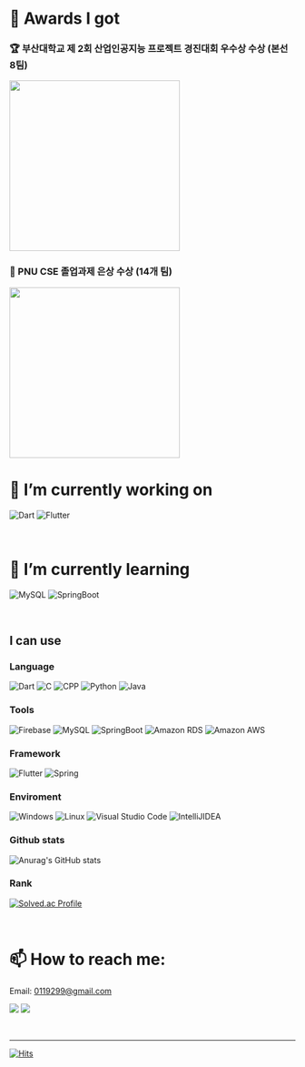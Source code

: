 # 🥇 Awards I got
### 🏆 부산대학교 제 2회 산업인공지능 프로젝트 경진대회 우수상 수상 (본선 8팀)
<img src="https://github.com/June222/June222/assets/38900003/06292c14-08cc-480a-8861-74780b6664f3" width = 300>

### 🥈 PNU CSE 졸업과제 은상 수상 (14개 팀)

<img src="https://github.com/June222/June222/assets/38900003/d8f585c4-89ac-4f59-a69b-43ffdaeb2db7" width = 300>


<br>

# 🔭 I’m currently working on

<img alt="Dart" src ="https://img.shields.io/badge/Dart-02569B?&style=for-the-badge&logo=Dart&logoColor=white"/> <img alt="Flutter" src ="https://img.shields.io/badge/Flutter-02569B.svg?&style=for-the-badge&logo=Flutter&logoColor=white"/>

<br>

# 🌱 I’m currently learning

<img alt="MySQL" src ="https://img.shields.io/badge/MySQL-FCC624?&style=for-the-badge&logo=MySQL&logoColor=black"/> <img alt="SpringBoot" src ="https://img.shields.io/badge/springboot-orange?&style=for-the-badge&logo=springboot&logoColor=white"/>

<br>

## I can use

### Language 
<img alt="Dart" src ="https://img.shields.io/badge/Dart-02569B?&style=for-the-badge&logo=Dart&logoColor=white"/> <img alt="C" src ="https://img.shields.io/badge/C-A8B9CC?&style=for-the-badge&logo=C&logoColor=black"/> <img alt="CPP" src ="https://img.shields.io/badge/CPP-A8B9CC?&style=for-the-badge&logo=cplusplus&logoColor=black"/> <img alt="Python" src ="https://img.shields.io/badge/Python-3776AB?&style=for-the-badge&logo=Python&logoColor=black"/> <img alt="Java" src ="https://img.shields.io/badge/Java-orange?&style=for-the-badge&logo=java&logoColor=black"/>

### Tools 
<img alt="Firebase" src ="https://img.shields.io/badge/firebase-02569B?&style=for-the-badge&logo=firebase&logoColor=white"/> <img alt="MySQL" src ="https://img.shields.io/badge/MySQL-FCC624?&style=for-the-badge&logo=MySQL&logoColor=black"/> <img alt="SpringBoot" src ="https://img.shields.io/badge/springboot-orange?&style=for-the-badge&logo=springboot&logoColor=white"/> <img alt="Amazon RDS" src ="https://img.shields.io/badge/amazon_rds-527FFF?&style=for-the-badge&logo=amazonrds&logoColor=white"/> <img alt="Amazon AWS" src ="https://img.shields.io/badge/amazon_aws-527FFF?&style=for-the-badge&logo=amazonaws&logoColor=white"/>

### Framework

<img alt="Flutter" src ="https://img.shields.io/badge/Flutter-02569B.svg?&style=for-the-badge&logo=Flutter&logoColor=white"/> <img alt="Spring" src ="https://img.shields.io/badge/spring-orange?&style=for-the-badge&logo=spring&logoColor=white"/>


### Enviroment
<img alt="Windows" src ="https://img.shields.io/badge/Windows-black?&style=for-the-badge&logo=Windows&logoColor=white"/> <img alt="Linux" src ="https://img.shields.io/badge/Linux-FCC624?&style=for-the-badge&logo=Linux&logoColor=black"/> <img alt="Visual Studio Code" src ="https://img.shields.io/badge/VSCode-02569B?&style=for-the-badge&logo=Visual Studio Code&logoColor=white"/> <img alt="IntelliJIDEA" src ="https://img.shields.io/badge/intellijidea-orange?&style=for-the-badge&logo=IntelliJ IDEA&logoColor=white"/> 



### Github stats
![Anurag's GitHub stats](https://github-readme-stats.vercel.app/api?username=June222&show_icons=true&theme=radical)

### Rank
[![Solved.ac Profile](http://mazassumnida.wtf/api/v2/generate_badge?boj=jangtai4)](https://solved.ac/jangtai4/)

<br>

# 📫 How to reach me: 

Email: 0119299@gmail.com

<a href="https://noogang.tistory.com/" target="_blank"><img src="https://img.shields.io/badge/noogang-000000?style=for-the-badge&logo=Tistory&logoColor=white"/></a> <a href="https://www.instagram.com/vwxy_h__s_/?hl=ko" target="_blank"><img src="https://img.shields.io/badge/vwyz__h____s__-E4405F?style=for-the-badge&logo=Instagram&logoColor=white"/></a>


<br>

---

[![Hits](https://hits.seeyoufarm.com/api/count/incr/badge.svg?url=https%3A%2F%2Fgithub.com%2FJune222&count_bg=%23C83D3D&title_bg=%23555555&icon=&icon_color=%23E7E7E7&title=hits&edge_flat=false)](https://hits.seeyoufarm.com)

<!--
**June222/June222** is a ✨ _special_ ✨ repository because its `README.md` (this file) appears on your GitHub profile.
<a href="https://noogang.tistory.com/" target="_blank"><img src="https://img.shields.io/badge/Tistory-000000?style=for-the-badge&logo=Tistory&logoColor=white"/></a> // 링크 배너
<img alt="Dart" src ="https://img.shields.io/badge/Dart-0175C2.svg?&style=for-the-badge&logo=Dart&logoColor=black"/> // 이미지 배너

Here are some ideas to get you started:

- 🔭 I’m currently working on ...
- 🌱 I’m currently learning ...
- 👯 I’m looking to collaborate on ...
- 🤔 I’m looking for help with ...
- 💬 Ask me about ...
- 📫 How to reach me: ...
- 😄 Pronouns: ...
- ⚡ Fun fact: ...
-->

<!--<img src="./images/logo.sample.png" alt="Logo of the project" align="right">

# Name of the project &middot; [![Build Status](https://img.shields.io/travis/npm/npm/latest.svg?style=flat-square)](https://travis-ci.org/npm/npm) [![npm](https://img.shields.io/npm/v/npm.svg?style=flat-square)](https://www.npmjs.com/package/npm) [![PRs Welcome](https://img.shields.io/badge/PRs-welcome-brightgreen.svg?style=flat-square)](http://makeapullrequest.com) [![GitHub license](https://img.shields.io/badge/license-MIT-blue.svg?style=flat-square)](https://github.com/your/your-project/blob/master/LICENSE)
> Additional information or tag line

A brief description of your project, what it is used for.

## Installing / Getting started

A quick introduction of the minimal setup you need to get a hello world up &
running.

```shell
commands here
```

Here you should say what actually happens when you execute the code above.

## Developing

### Built With
List main libraries, frameworks used including versions (React, Angular etc...)

### Prerequisites
What is needed to set up the dev environment. For instance, global dependencies or any other tools. include download links.


### Setting up Dev

Here's a brief intro about what a developer must do in order to start developing
the project further:

```shell
git clone https://github.com/your/your-project.git
cd your-project/
packagemanager install
```

And state what happens step-by-step. If there is any virtual environment, local server or database feeder needed, explain here.

### Building

If your project needs some additional steps for the developer to build the
project after some code changes, state them here. for example:

```shell
./configure
make
make install
```

Here again you should state what actually happens when the code above gets
executed.

### Deploying / Publishing
give instructions on how to build and release a new version
In case there's some step you have to take that publishes this project to a
server, this is the right time to state it.

```shell
packagemanager deploy your-project -s server.com -u username -p password
```

And again you'd need to tell what the previous code actually does.

## Versioning

We can maybe use [SemVer](http://semver.org/) for versioning. For the versions available, see the [link to tags on this repository](/tags).


## Configuration

Here you should write what are all of the configurations a user can enter when using the project.

## Tests

Describe and show how to run the tests with code examples.
Explain what these tests test and why.

```shell
Give an example
```

## Style guide

Explain your code style and show how to check it.

## Api Reference

If the api is external, link to api documentation. If not describe your api including authentication methods as well as explaining all the endpoints with their required parameters.


## Database

Explaining what database (and version) has been used. Provide download links.
Documents your database design and schemas, relations etc... 

## Licensing

State what the license is and how to find the text version of the license.-->
